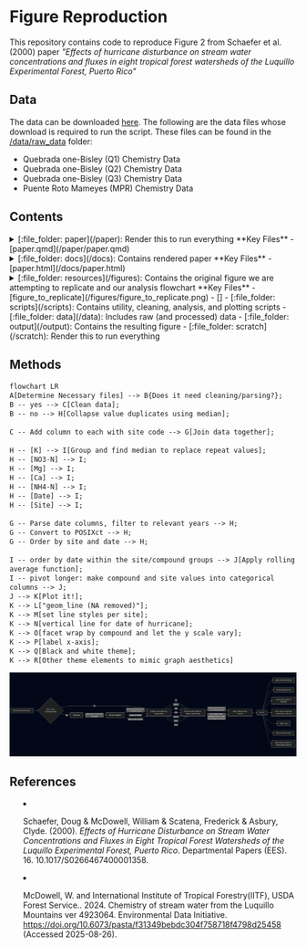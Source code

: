 # Figure Reproduction 

This repository contains code to reproduce Figure 2 from Schaefer et al. (2000) paper *"Effects of hurricane disturbance on stream
water concentrations and fluxes in eight tropical
forest watersheds of the Luquillo Experimental
Forest, Puerto Rico"*

## Data
The data can be downloaded [here](https://portal.edirepository.org/nis/mapbrowse?packageid=knb-lter-luq.20.4923064). The following are the data files whose download is required to run the script. These files can be found in the [/data/raw_data](/data/raw) folder:
- Quebrada one-Bisley (Q1) Chemistry Data
- Quebrada one-Bisley (Q2) Chemistry Data 
- Quebrada one-Bisley (Q3) Chemistry Data 
- Puente Roto Mameyes (MPR) Chemistry Data

## Contents

<details>
  <summary>[:file_folder: paper](/paper): Render this to run everything
  **Key Files**
  - [paper.qmd](/paper/paper.qmd)
</details>

<details>
  <summary>[:file_folder: docs](/docs): Contains rendered paper
  **Key Files**
  - [paper.html](/docs/paper.html)
</details>

<details>
  <summary>[:file_folder: resources](/figures): Contains the original figure we are attempting to replicate and our analysis flowchart
  **Key Files**
  - [figure_to_replicate](/figures/figure_to_replicate.png)
  - []
- [:file_folder: scripts](/scripts): Contains utility, cleaning, analysis, and plotting scripts
- [:file_folder: data](/data): Includes raw (and processed) data
- [:file_folder: output](/output): Contains the resulting figure
- [:file_folder: scratch](/scratch): Render this to run everything

## Methods
```mermaid
flowchart LR
A[Determine Necessary files] --> B{Does it need cleaning/parsing?};
B -- yes --> C[Clean data]; 
B -- no --> H[Collapse value duplicates using median];

C -- Add column to each with site code --> G[Join data together];

H -- [K] --> I[Group and find median to replace repeat values];
H -- [NO3-N] --> I;
H -- [Mg] --> I;
H -- [Ca] --> I;
H -- [NH4-N] --> I;
H -- [Date] --> I;
H -- [Site] --> I;

G -- Parse date columns, filter to relevant years --> H;
G -- Convert to POSIXct --> H; 
G -- Order by site and date --> H;

I -- order by date within the site/compound groups --> J[Apply rolling average function];
I -- pivot longer: make compound and site values into categorical columns --> J;
J --> K[Plot it!];
K --> L["geom_line (NA removed)"];
K --> M[set line styles per site];
K --> N[vertical line for date of hurricane];
K --> O[facet wrap by compound and let the y scale vary];
K --> P[label x-axis];
K --> Q[Black and white theme];
K --> R[Other theme elements to mimic graph aesthetics]

```
<div class="scrollable-image-container">
  <img src="resources/flowchart.png" alt="Workflow chart">
</div>

## References
- Schaefer, Doug & McDowell, William & Scatena, Frederick & Asbury, Clyde. (2000). *Effects of Hurricane Disturbance on Stream Water Concentrations and Fluxes in Eight Tropical Forest Watersheds of the Luquillo Experimental Forest, Puerto Rico*. Departmental Papers (EES). 16. 10.1017/S0266467400001358. 

- McDowell, W. and International Institute of Tropical Forestry(IITF), USDA Forest Service.. 2024. Chemistry of stream water from the Luquillo Mountains ver 4923064. Environmental Data Initiative. https://doi.org/10.6073/pasta/f31349bebdc304f758718f4798d25458 (Accessed 2025-08-26).